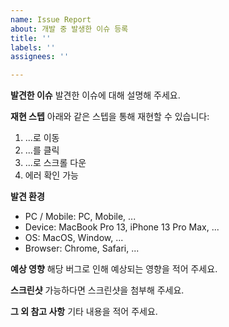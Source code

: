 ```yaml
---
name: Issue Report
about: 개발 중 발생한 이슈 등록
title: ''
labels: ''
assignees: ''

---
```


**발견한 이슈**
발견한 이슈에 대해 설명해 주세요.

**재현 스텝**
아래와 같은 스텝을 통해 재현할 수 있습니다:
1. ...로 이동
2. ...를 클릭
3. ...로 스크롤 다운
4. 에러 확인 가능

**발견 환경**
- PC / Mobile: PC, Mobile, ...
- Device: MacBook Pro 13, iPhone 13 Pro Max, ...
- OS: MacOS, Window, ...
- Browser: Chrome, Safari, ...

**예상 영향**
해당 버그로 인해 예상되는 영향을 적어 주세요.

**스크린샷**
가능하다면 스크린샷을 첨부해 주세요.

**그 외 참고 사항**
기타 내용을 적어 주세요.

